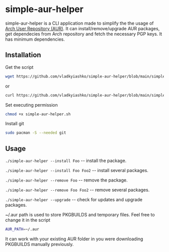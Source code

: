 # simple-aur-helper
simple-aur-helper is a CLI application made to simplify the the usage of [Arch User Repository (AUR)](https://aur.archlinux.org/).
It can install/remove/upgrade AUR packages, get dependecies from Arch repository and fetch the necessary PGP keys. It has minimum dependencies.

## Installation
Get the script
```sh
wget https://github.com/vladkyiashko/simple-aur-helper/blob/main/simple-aur-helper.sh
```
or
```sh
curl https://github.com/vladkyiashko/simple-aur-helper/blob/main/simple-aur-helper.sh
```
Set executing permission
```sh
chmod +x simple-aur-helper.sh
```

Install git
```sh
sudo pacman -S --needed git
```

## Usage
`./simple-aur-helper --install Foo` -- install the package.

`./simple-aur-helper --install Foo Foo2` -- install several packages.

`./simple-aur-helper --remove Foo` -- remove the package.

`./simple-aur-helper --remove Foo Foo2` -- remove several packages.

`./simple-aur-helper --upgrade` -- check for updates and upgrade packages.

~/.aur path is used to store PKGBUILDS and temporary files. Feel free to change it in the script
```sh
AUR_PATH=~/.aur
```

It can work with your existing AUR folder in you were downloading PKGBUILDS manually previously.
